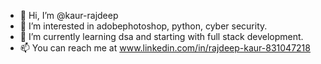 - 👋 Hi, I’m @kaur-rajdeep
- 👀 I’m interested in adobephotoshop, python, cyber security.
- 🌱 I’m currently learning dsa and starting with full stack development.
- 📫 You can reach me at www.linkedin.com/in/rajdeep-kaur-831047218

<!---
kaur-rajdeep/kaur-rajdeep is a ✨ special ✨ repository because its `README.md` (this file) appears on your GitHub profile.
You can click the Preview link to take a look at your changes.
--->
